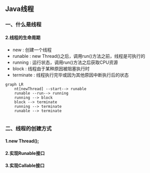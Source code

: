 ## Java线程
### 一、什么是线程

#### 2.线程的生命周期
- new : 创建一个线程
- runable : new Thread()之后，调用run()方法之前，线程是可执行的
- running : 运行状态，调用run()方法之后获取CPU资源
- block : 线程由于某种原因被阻塞执行时
- terminate : 线程执行完毕或因为其他原因中断执行后的状态
```
graph LR
    nt[newThread] --start--> runable
    runable --run--> running
    running --> block
    block --> terminate
    running --> terminate
    runable --> terminate
    
```
### 二、线程的创建方式
#### 1.new Thread();

#### 2.实现Runable接口
#### 3.实现Callable接口
